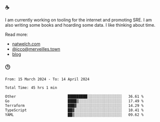 ### ☕

I am currently working on tooling for the internet and promoting SRE. I am also writing some books and hoarding some data. I like thinking about time. 

Read more:

 - [natwelch.com](https://natwelch.com)
 - [@icco@merveilles.town](https://merveilles.town/@icco)
 - [blog](https://writing.natwelch.com)

### 🕒

<!--START_SECTION:waka-->

```txt
From: 15 March 2024 - To: 14 April 2024

Total Time: 45 hrs 1 min

Other                        █████████░░░░░░░░░░░░░░░░   36.61 %
Go                           ████▒░░░░░░░░░░░░░░░░░░░░   17.49 %
Terraform                    ███▓░░░░░░░░░░░░░░░░░░░░░   14.29 %
TypeScript                   ██▓░░░░░░░░░░░░░░░░░░░░░░   10.41 %
YAML                         ██▒░░░░░░░░░░░░░░░░░░░░░░   09.62 %
```

<!--END_SECTION:waka-->

